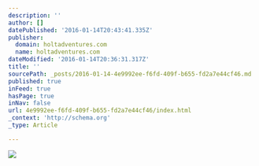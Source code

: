 ```yaml
---
description: ''
author: []
datePublished: '2016-01-14T20:43:41.335Z'
publisher:
  domain: holtadventures.com
  name: holtadventures.com
dateModified: '2016-01-14T20:36:31.317Z'
title: ''
sourcePath: _posts/2016-01-14-4e9992ee-f6fd-409f-b655-fd2a7e44cf46.md
published: true
inFeed: true
hasPage: true
inNav: false
url: 4e9992ee-f6fd-409f-b655-fd2a7e44cf46/index.html
_context: 'http://schema.org'
_type: Article

---
```

![](http://holtadventures.com/wp-content/Gallery/Laos/DSC_0121.JPG)